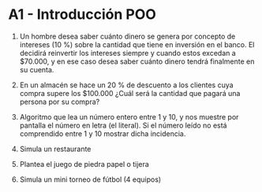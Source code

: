 # A1 - Introducción POO

1. Un hombre desea saber cuánto dinero se genera por concepto de intereses (10 %) sobre la cantidad que tiene en inversión en el banco. El decidirá reinvertir los intereses siempre y cuando estos excedan a $70.000, y en ese caso desea saber cuánto dinero tendrá finalmente en su cuenta.

2. En un almacén se hace un 20 % de descuento a los clientes cuya compra supere los $100.000 ¿Cuál será la cantidad que pagará una persona por su compra?

3. Algoritmo que lea un número entero entre 1 y 10, y nos muestre por pantalla el número en letra (el literal). Si el número leído no está comprendido entre 1 y 10 mostrar dicha incidencia.

4. Simula un restaurante

5. Plantea el juego de piedra papel o tijera

6. Simula un mini torneo de fútbol (4 equipos)
